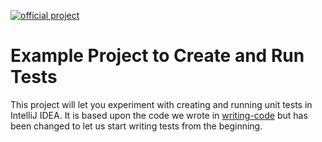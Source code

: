 [![official project](http://jb.gg/badges/team-plastic.svg)](https://confluence.jetbrains.com/display/ALL/JetBrains+on+GitHub)

# Example Project to Create and Run Tests

This project will let you experiment with creating and running unit tests in IntelliJ IDEA. It is based upon the code we
wrote in [writing-code](https://github.com/Getting2KnowIJ/writing-code) but has been changed to let us start writing
tests from the beginning.